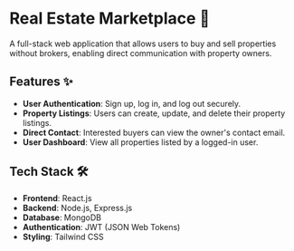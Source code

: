 # Real Estate Marketplace 🏡  

A full-stack web application that allows users to buy and sell properties without brokers, enabling direct communication with property owners.  

## Features ✨  
- **User Authentication**: Sign up, log in, and log out securely.  
- **Property Listings**: Users can create, update, and delete their property listings.  
- **Direct Contact**: Interested buyers can view the owner's contact email.  
- **User Dashboard**: View all properties listed by a logged-in user.  

## Tech Stack 🛠️  
- **Frontend**: React.js  
- **Backend**: Node.js, Express.js  
- **Database**: MongoDB  
- **Authentication**: JWT (JSON Web Tokens)  
- **Styling**: Tailwind CSS  
